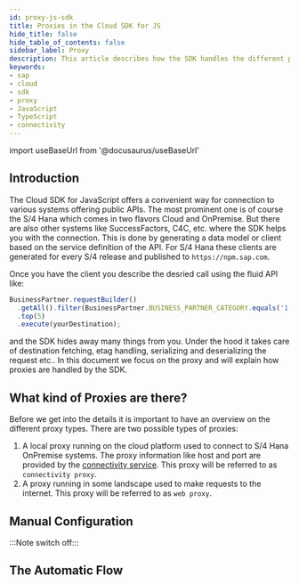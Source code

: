 ```yaml
---
id: proxy-js-sdk
title: Proxies in the Cloud SDK for JS
hide_title: false
hide_table_of_contents: false
sidebar_label: Proxy
description: This article describes how the SDK handles the different proxy options and how they are configured.
keywords:
- sap
- cloud
- sdk
- proxy
- JavaScript 
- TypeScript
- connectivity
---
```


import useBaseUrl from '@docusaurus/useBaseUrl'

## Introduction ##

The Cloud SDK for JavaScript offers a convenient way for connection to various systems offering public APIs.
The most prominent one is of course the S/4 Hana which comes in two flavors Cloud and OnPremise. 
But there are also other systems like SuccessFactors, C4C, etc. where the SDK helps you with the connection.
This is done by generating a data model or client based on the service definition of the API. 
For S/4 Hana these clients are generated for every S/4 release and published to `https://npm.sap.com`.

Once you have the client you describe the desried call using the fluid API like:
```TypeScript
BusinessPartner.requestBuilder()
  .getAll().filter(BusinessPartner.BUSINESS_PARTNER_CATEGORY.equals('1'))
  .top(5)
  .execute(yourDestination);
```

and the SDK hides away many things from you. 
Under the hood it takes care of destination fetching, etag handling, serializing and deserializing the request etc.. 
In this document we focus on the proxy and will explain how proxies are handled by the SDK.

## What kind of Proxies are there? ##

Before we get into the details it is important to have an overview on the different proxy types.
There are two possible types of proxies:
1. A local proxy running on the cloud platform used to connect to S/4 Hana OnPremise systems.
The proxy information like host and port are provided by the [connectivity service](https://help.sap.com/viewer/cca91383641e40ffbe03bdc78f00f681/Cloud/en-US/daca64dacc6148fcb5c70ed86082ef91.html#loiodaca64dacc6148fcb5c70ed86082ef91__services).
This proxy will be referred to as `connectivity proxy`. 
2. A proxy running in some landscape used to make requests to the internet. 
This proxy will be referred to as `web proxy`. 

## Manual Configuration ##


:::Note switch off:::

## The Automatic Flow ##

